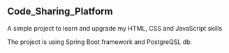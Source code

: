 ## Code_Sharing_Platform
A simple project to learn and upgrade my HTML, CSS and JavaScript skills

The project is using Spring Boot framework and PostgreQSL db.

